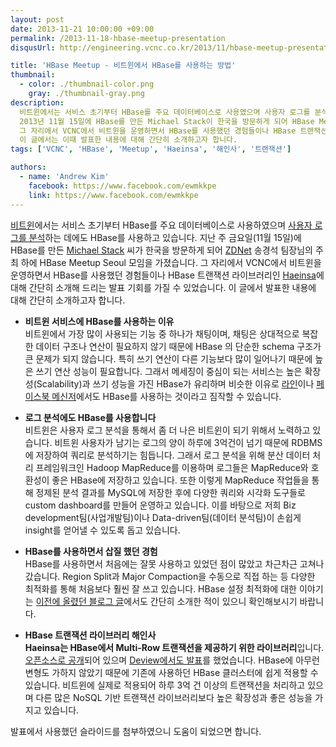 ```yaml
---
layout: post
date: 2013-11-21 10:00:00 +09:00
permalink: /2013-11-18-hbase-meetup-presentation
disqusUrl: http://engineering.vcnc.co.kr/2013/11/hbase-meetup-presentation/

title: 'HBase Meetup - 비트윈에서 HBase를 사용하는 방법'
thumbnail:
  - color: ./thumbnail-color.png
    gray: ./thumbnail-gray.png
description:
  비트윈에서는 서비스 초기부터 HBase를 주요 데이터베이스로 사용였으며 사용자 로그를 분석하는 데에도 HBase를 이용하고 있습니다.
  2013년 11월 15일에 HBase를 만든 Michael Stack이 한국을 방문하게 되어 HBase Meetup Seoul 모임을 가졌습니다.
  그 자리에서 VCNC에서 비트윈을 운영하면서 HBase를 사용했던 경험들이나 HBase 트랜잭션 라이브러리인 Haeinsa에 대해 간단히 소개드리는 발표 기회를 가질 수 있었습니다.
  이 글에서는 이때 발표한 내용에 대해 간단히 소개하고자 합니다.
tags: ['VCNC', 'HBase', 'Meetup', 'Haeinsa', '해인사', '트랜잭션']

authors:
  - name: 'Andrew Kim'
    facebook: https://www.facebook.com/ewmkkpe
    link: https://www.facebook.com/ewmkkpe
---
```


[비트윈]에서는 서비스 초기부터 HBase를 주요 데이터베이스로 사용하였으며 [사용자 로그를 분석][analyzinguserdata]하는 데에도 HBase를 사용하고 있습니다.
지난 주 금요일(11월 15일)에 HBase를 만든 [Michael Stack] 씨가 한국을 방문하게 되어 [ZDNet] 송경석 팀장님의 주최 하에 HBase Meetup Seoul 모임을 가졌습니다.
그 자리에서 VCNC에서 비트윈을 운영하면서 HBase를 사용했던 경험들이나 HBase 트랜잭션 라이브러리인 [Haeinsa]에 대해 간단히 소개해 드리는 발표 기회를 가질 수 있었습니다.
이 글에서 발표한 내용에 대해 간단히 소개하고자 합니다.

- **비트윈 서비스에 HBase를 사용하는 이유**  
  비트윈에서 가장 많이 사용되는 기능 중 하나가 채팅이며, 채팅은 상대적으로 복잡한 데이터 구조나 연산이 필요하지 않기 때문에 HBase 의 단순한 schema 구조가 큰 문제가 되지 않습니다.
  특히 쓰기 연산이 다른 기능보다 많이 일어나기 때문에 높은 쓰기 연산 성능이 필요합니다.
  그래서 메세징이 중심이 되는 서비스는 높은 확장성(Scalability)과 쓰기 성능을 가진 HBase가 유리하며 비슷한 이유로 [라인][hbaseinline]이나 [페이스북 메신저][hbaseinfacebookmessenger]에서도 HBase를 사용하는 것이라고 짐작할 수 있습니다.

- **로그 분석에도 HBase를 사용합니다**  
  비트윈은 사용자 로그 분석을 통해서 좀 더 나은 비트윈이 되기 위해서 노력하고 있습니다.
  비트윈 사용자가 남기는 로그의 양이 하루에 3억건이 넘기 때문에 RDBMS에 저장하여 쿼리로 분석하기는 힘듭니다.
  그래서 로그 분석을 위해 분산 데이터 처리 프레임워크인 Hadoop MapReduce를 이용하며 로그들은 MapReduce와 호환성이 좋은 HBase에 저장하고 있습니다.
  또한 이렇게 MapReduce 작업들을 통해 정제된 분석 결과를 MySQL에 저장한 후에 다양한 쿼리와 시각화 도구들로 custom dashboard를 만들어 운영하고 있습니다.
  이를 바탕으로 저희 Biz development팀(사업개발팀)이나 Data-driven팀(데이터 분석팀)이 손쉽게 insight를 얻어낼 수 있도록 돕고 있습니다.

- **HBase를 사용하면서 삽질 했던 경험**  
  HBase를 사용하면서 처음에는 잘못 사용하고 있었던 점이 많았고 차근차근 고쳐나갔습니다.
  Region Split과 Major Compaction을 수동으로 직접 하는 등 다양한 최적화를 통해 처음보다 훨씬 잘 쓰고 있습니다.
  HBase 설정 최적화에 대한 이야기는 [이전에 올렸던 블로그 글][hbaseoptimization]에서도 간단히 소개한 적이 있으니 확인해보시기 바랍니다.

- **HBase 트랜잭션 라이브러리 해인사**  
  **Haeinsa는 HBase에서 Multi-Row 트랜잭션을 제공하기 위한 라이브러리**입니다.
  [오픈소스로 공개][haeinsa]되어 있으며 [Deview에서도 발표][haeinsaindeview]를 했었습니다.
  HBase에 아무런 변형도 가하지 않았기 때문에 기존에 사용하던 HBase 클러스터에 쉽게 적용할 수 있습니다.
  비트윈에 실제로 적용되어 하루 3억 건 이상의 트랜잭션을 처리하고 있으며 다른 많은 NoSQL 기반 트랜잭션 라이브러리보다 높은 확장성과 좋은 성능을 가지고 있습니다.

발표에서 사용했던 슬라이드를 첨부하였으니 도움이 되었으면 합니다.

<script async class="speakerdeck-embed" data-id="2b8092b02ff90131ef414aa7d272d735" data-ratio="1.33333333333333" src="//speakerdeck.com/assets/embed.js"></script>

[비트윈]: http://between.us/
[analyzinguserdata]: /2013-05-14-analyzing-user-data
[michael stack]: https://www.linkedin.com/pub/michael-stack/1/587/110
[zdnet]: http://www.zdnet.co.kr/
[haeinsa]: https://github.com/vcnc/haeinsa
[hbaseinline]: http://tech.naver.jp/blog/?p=1420
[hbaseinfacebookmessenger]: http://www.slideshare.net/brizzzdotcom/facebook-messages-hbase
[hbaseoptimization]: /2013-04-23-hbase-configuration
[haeinsaindeview]: https://speakerdeck.com/vcnc/haeinsa-hbase-transaction-library
